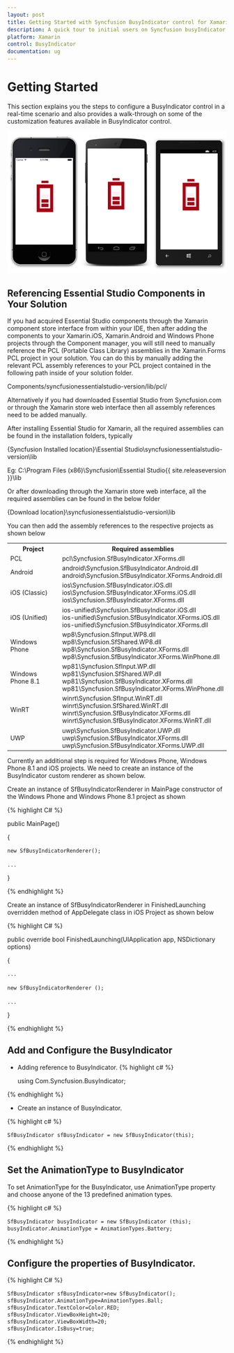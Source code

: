 ```yaml
---
layout: post
title: Getting Started with Syncfusion BusyIndicator control for Xamarin.Forms
description: A quick tour to initial users on Syncfusion busyIndicator control for Xamarin.Forms platform
platform: Xamarin
control: BusyIndicator
documentation: ug
---
```


# Getting Started

This section explains you the steps to configure a BusyIndicator control in a real-time scenario and also provides a walk-through on some of the customization features available in BusyIndicator control.

![](Getting-Started_images/img2.png)

## Referencing Essential Studio Components in Your Solution	

If you had acquired Essential Studio components through the Xamarin component store interface from within your IDE, then after adding the components to your Xamarin.iOS, Xamarin.Android and Windows Phone projects through the Component manager, you will still need to manually reference the PCL (Portable Class Library) assemblies in the Xamarin.Forms PCL project in your solution. You can do this by manually adding the relevant PCL assembly references to your PCL project contained in the following path inside of your solution folder.

Components/syncfusionessentialstudio-version/lib/pcl/

Alternatively if you had downloaded Essential Studio from Syncfusion.com or through the Xamarin store web interface then all assembly references need to be added manually.

After installing Essential Studio for Xamarin, all the required assemblies can be found in the installation folders, typically

{Syncfusion Installed location}\Essential Studio\syncfusionessentialstudio-version\lib

Eg: C:\Program Files (x86)\Syncfusion\Essential Studio\{{ site.releaseversion }}\lib

Or after downloading through the Xamarin store web interface, all the required assemblies can be found in the below folder

{Download location}\syncfusionessentialstudio-version\lib

You can then add the assembly references to the respective projects as shown below

<table>
<tr>
<th>Project</th>
<th>Required assemblies</th>
</tr>
<tr>
<td>PCL</td>
<td>pcl\Syncfusion.SfBusyIndicator.XForms.dll</td>
</tr>
<tr>
<td>Android</td>
<td>android\Syncfusion.SfBusyIndicator.Android.dll<br/>android\Syncfusion.SfBusyIndicator.XForms.Android.dll</td>
</tr>
<tr>
<td>iOS (Classic)</td>
<td>ios\Syncfusion.SfBusyIndicator.iOS.dll<br/>ios\Syncfusion.SfBusyIndicator.XForms.iOS.dll<br/>ios\Syncfusion.SfBusyIndicator.XForms.dll</td>
</tr>
<tr>
<td>iOS (Unified)</td>
<td>ios-unified\Syncfusion.SfBusyIndicator.iOS.dll<br/>ios-unified\Syncfusion.SfBusyIndicator.XForms.iOS.dll<br/>ios-unified\Syncfusion.SfBusyIndicator.XForms.dll</td>
</tr>
<tr>
<td>Windows Phone</td>
<td>wp8\Syncfusion.SfInput.WP8.dll<br/>wp8\Syncfusion.SfShared.WP8.dll<br/>wp8\Syncfusion.SfBusyIndicator.XForms.dll<br/>wp8\Syncfusion.SfBusyIndicator.XForms.WinPhone.dll</td>
</tr>
<tr>
<td>Windows Phone 8.1</td>
<td>wp81\Syncfusion.SfInput.WP.dll<br/>wp81\Syncfusion.SfShared.WP.dll<br/>wp81\Syncfusion.SfBusyIndicator.XForms.dll<br/>wp81\Syncfusion.SfBusyIndicator.XForms.WinPhone.dll</td>
</tr>
<tr>
<td>WinRT</td>
<td>winrt\Syncfusion.SfInput.WinRT.dll<br/>winrt\Syncfusion.SfShared.WinRT.dll<br/>winrt\Syncfusion.SfBusyIndicator.XForms.dll<br/>winrt\Syncfusion.SfBusyIndicator.XForms.WinRT.dll</td>
</tr>
<tr>
<td>UWP</td>
<td>uwp\Syncfusion.SfBusyIndicator.UWP.dll<br/>uwp\Syncfusion.SfBusyIndicator.XForms.dll<br/>uwp\Syncfusion.SfBusyIndicator.XForms.UWP.dll</td>
</tr>
</table>

Currently an additional step is required for Windows Phone, Windows Phone 8.1 and iOS projects. We need to create an instance of the BusyIndicator custom renderer as shown below. 

Create an instance of SfBusyIndicatorRenderer in MainPage constructor of the Windows Phone and Windows Phone 8.1 project as shown 

{% highlight C# %}

public MainPage()

{

    new SfBusyIndicatorRenderer();

    ...    

}

{% endhighlight %}

Create an instance of SfBusyIndicatorRenderer in FinishedLaunching overridden method of AppDelegate class in iOS Project as shown below

{% highlight C# %}

public override bool FinishedLaunching(UIApplication app, NSDictionary options)

{

    ...

    new SfBusyIndicatorRenderer ();

    ...

}	

{% endhighlight %}

## Add and Configure the BusyIndicator

* Adding reference to BusyIndicator.
{% highlight c# %}

	using Com.Syncfusion.BusyIndicator; 

{% endhighlight %}

* Create an instance of BusyIndicator.

{% highlight c# %}
	
	SfBusyIndicator sfBusyIndicator = new SfBusyIndicator(this);
	
{% endhighlight %}

## Set the AnimationType to BusyIndicator

To set AnimationType for the BusyIndicator, use AnimationType property and choose anyone of the 13 predefined animation types. 

{% highlight c# %}

	SfBusyIndicator busyIndicator = new SfBusyIndicator (this); 
	busyIndicator.AnimationType = AnimationTypes.Battery;

{% endhighlight %}

## Configure the properties of BusyIndicator.
   
{% highlight C# %}

	SfBusyIndicator sfBusyIndicator=new SfBusyIndicator();
	sfBusyIndicator.AnimationType=AnimationTypes.Ball;
	sfBusyIndicator.TextColor=Color.RED;
	sfBusyIndicator.ViewBoxHeight=20;
	sfBusyIndicator.ViewBoxWidth=20;
	sfBusyIndicator.IsBusy=true;
	
{% endhighlight %}